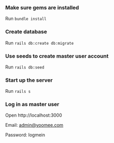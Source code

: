 ### Make sure gems are installed

Run `bundle install`

### Create database

Run `rails db:create db:migrate`

### Use seeds to create master user account

Run `rails db:seed`

### Start up the server

Run `rails s`

### Log in as master user

Open http://localhost:3000

Email: admin@yoomee.com

Password: logmein
